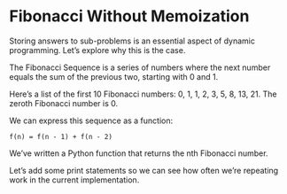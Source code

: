 # Fibonacci Without Memoization

Storing answers to sub-problems is an essential aspect of dynamic programming. Let’s explore why this is the case.

The Fibonacci Sequence is a series of numbers where the next number equals the sum of the previous two, starting with 0 and 1.

Here’s a list of the first 10 Fibonacci numbers: 0, 1, 1, 2, 3, 5, 8, 13, 21. The zeroth Fibonacci number is 0.

We can express this sequence as a function:

    f(n) = f(n - 1) + f(n - 2)

We’ve written a Python function that returns the nth Fibonacci number.

Let’s add some print statements so we can see how often we’re repeating work in the current implementation.
